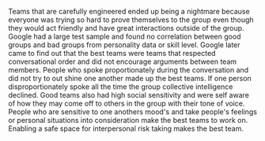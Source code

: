 Teams that are carefully engineered ended up being a nightmare because everyone was trying so hard to prove themselves to the group even though they would act friendly and have great interactions outside of the group. Google had a large test sample and found no correlation between good groups and bad groups from personality data or skill level. Google later came to find out that the best teams were teams that respected conversational order and did not encourage arguments between team members. People who spoke proportionately during the conversation and did not try to out shine one another made up the best teams. If one person disproportionately spoke all the time the group collective intelligence declined. Good teams also had high social sensitivity and were self aware of how they may come off to others in the group with their tone of voice. People who are sensitive to one anothers mood's and take people's feelings or personal situations into consideration make the best teams to work on. Enabling a safe space for interpersonal risk taking makes the best team.